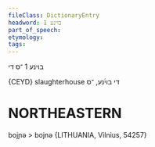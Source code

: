 ```yaml
---
fileClass: DictionaryEntry
headword: בוינע 1
part_of_speech: 
etymology: 
tags: 
---
```

בוינע 1
־ס
די

{CEYD}
slaughterhouse די בוי֜נע, ־ס

NORTHEASTERN
==============

bojɲə > bojnə {LITHUANIA, Vilnius, 54257}